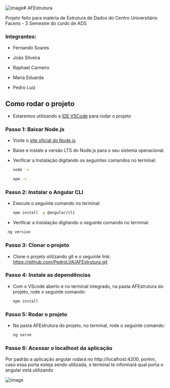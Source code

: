 ![image](https://github.com/PedroLVA/AFEstrutura/assets/130158934/4666e4b7-483e-4e41-8c67-203ebdbcdf8f)# AFEstrutura

Projeto feito para matéria de Estrutura de Dados do Centro Universitário Facens - 3 Semestre do curdo de ADS

### Integrantes:

* Fernando Soares

* João Silveira

* Raphael Carneiro

* Maria Eduarda

* Pedro Luiz

## Como rodar o projeto
* Estaremos utilizando a [IDE VSCode](https://code.visualstudio.com) para rodar o projeto

### Passo 1: Baixar Node.js




* Visite o [site oficial do Node.js](https://nodejs.org/en).
* Baixe e instale a versão LTS do Node.js para o seu sistema operacional.
* Verificar a Instalação digitando os seguintes comandos no terminal:

  ```sh
  node -v
  ```
  
   ```sh
   npm -v
    ```
  



### Passo 2: Instalar o Angular CLI

* Execute o seguinte comando no terminal:

  ```sh
  npm install -g @angular/cli
  ```
  

* Verificar a Instalação digitando o seguinte comando no terminal:

 ```sh
  ng version
 ```

### Passo 3: Clonar o projeto

* Clone o projeto utilizando git e o seguinte link: https://github.com/PedroLVA/AFEstrutura.git

### Passo 4: Instale as dependências

* Com o VScode aberto e no terminal integrado, na pasta AFEstrutura do projeto, rode o seguinte comando:
  ```sh
  npm install
   ```
   
### Passo 5: Rodar o projeto

* Na pasta AFEstrutura do projeto, no terminal, rode o seguinte comando:
   ```sh
  ng serve
    ```

### Passo 6: Acessar o localhost da aplicação

Por padrão a aplicação angular rodará no http://localhost:4200, porém, caso essa porta esteja sendo utilizada, o terminal te informará qual porta o angular está utilizando

![image](https://github.com/PedroLVA/AFEstrutura/assets/130158934/1f0f7f0e-c42f-4dc9-a309-2473b98b237e)

